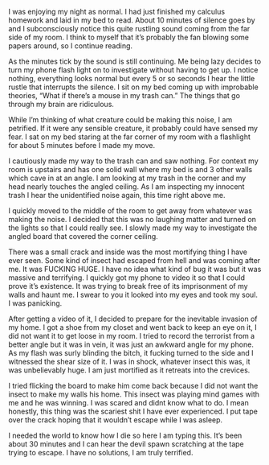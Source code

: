 
I was enjoying my night as normal. I had just finished my calculus homework and laid in my bed to read. About 10 minutes of silence goes by and I subconsciously notice this quite rustling sound coming from the far side of my room. I think to myself that it’s probably the fan blowing some papers around, so I continue reading. 

As the minutes tick by the sound is still continuing. Me being lazy decides to turn my phone flash light on to investigate without having to get up. I notice nothing, everything looks normal but every 5 or so seconds I hear the little rustle that interrupts the silence. I sit on my bed coming up with improbable theories, “What if there’s a mouse in my trash can.” The things that go through my brain are ridiculous. 

While I’m thinking of what creature could be making this noise, I am petrified. If it were any sensible creature, it probably could have sensed my fear. I sat on my bed staring at the far corner of my room with a flashlight for about 5 minutes before I made my move. 

I cautiously made my way to the trash can and saw nothing. For context my room is upstairs and has one solid wall where my bed is and 3 other walls which cave in at an angle. I am looking at my trash in the corner and my head nearly touches the angled ceiling. As I am inspecting my innocent trash I hear the unidentified noise again, this time right above me. 

I quickly moved to the middle of the room to get away from whatever was making the noise. I decided that this was no laughing matter and turned on the lights so that I could really see. I slowly made my way to investigate the angled board that covered the corner ceiling. 

There was a small crack and inside was the most mortifying thing I have ever seen. Some kind of insect had escaped from hell and was coming after me. It was FUCKING HUGE. I have no idea what kind of bug it was but it was massive and terrifying. I quickly got my phone to video it so that I could prove it’s existence. It was trying to break free of its imprisonment of my walls and haunt me. I swear to you it looked into my eyes and took my soul. I was panicking. 

After getting a video of it, I decided to prepare for the inevitable invasion of my home. I got a shoe from my closet and went back to keep an eye on it, I did not want it to get loose in my room. I tried to record the terrorist from a better angle but it was in vein, it was just an awkward angle for my phone. As my flash was surly blinding the bitch, it fucking turned to the side and I witnessed the shear size of it. I was in shock, whatever insect this was, it was unbelievably huge. I am just mortified as it retreats into the crevices. 

I tried flicking the board to make him come back because I did not want the insect to make my walls his home. This insect was playing mind games with me and he was winning. I was scared and didnt know what to do. I mean honestly, this thing was the scariest shit I have ever experienced. I put tape over the crack hoping that it wouldn’t escape while I was asleep. 

I needed the world to know how I die so here I am typing this. It’s been about 30 minutes and I can hear the devil spawn scratching at the tape trying to escape. I have no solutions, I am truly terrified.